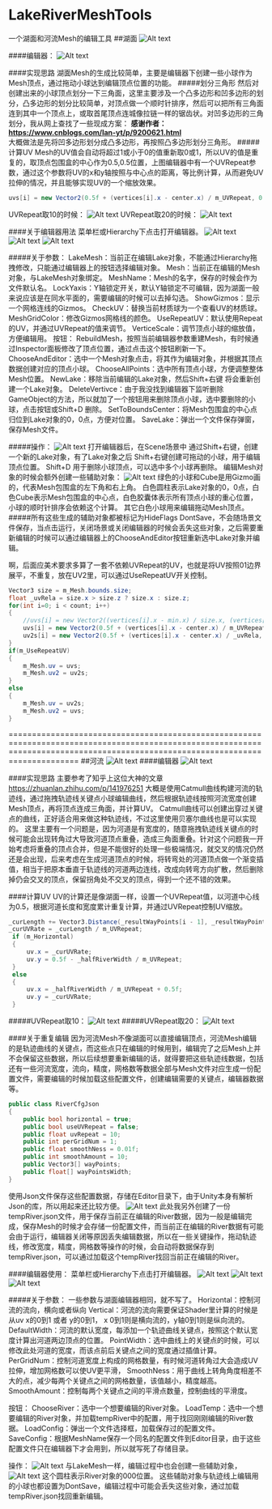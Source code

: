 # LakeRiverMeshTools
一个湖面和河流Mesh的编辑工具
##湖面
![Alt text](./1639304463623.png)

####编辑器：
![Alt text](./1639300112277.png)

####实现思路
湖面Mesh的生成比较简单，主要是编辑器下创建一些小球作为Mesh顶点，通过拖动小球达到编辑顶点位置的功能。
#####划分三角形
然后对创建出来的小球顶点划分一下三角面，这里主要涉及一个凸多边形和凹多边形的划分，凸多边形的划分比较简单，对顶点做一个顺时针排序，然后可以把所有三角面连到其中一个顶点上，或取首尾顶点连城像拉链一样的锯齿状。对凹多边形的三角划分，我从网上查找了一些现成方案：
**感谢作者：https://www.cnblogs.com/lan-yt/p/9200621.html**   
大概做法是先将凹多边形划分成凸多边形，再按照凸多边形划分三角形。
#####计算UV
Mesh的UV值会自动将超过1或小于0的值重新取0或1，所以UV的值是重复的，取顶点包围盒的中心作为0.5,0.5位置，上图编辑器中有一个UVRepeat参数，通过这个参数将UV的x和y轴按照与中心点的距离，等比例计算，从而避免UV拉伸的情况，并且能够实现UV的一个缩放效果。
```csharp
uvs[i] = new Vector2(0.5f + (vertices[i].x - center.x) / m_UVRepeat, 0.5f + (vertices[i].z - center.z) / m_UVRepeat);
```
UVRepeat取10的时候：
![Alt text](./1639298435900.png)
UVRepeat取20的时候：
![Alt text](./1639298496439.png)

####关于编辑器用法
菜单栏或Hierarchy下点击打开编辑器。
![Alt text](./1639298713874.png)
![Alt text](./1639298753289.png)
![Alt text](./1639300117505.png)


#####关于参数：
LakeMesh：当前正在编辑Lake对象，不能通过Hierarchy拖拽修改，只能通过编辑器上的按钮选择编辑对象。
Mesh：当前正在编辑的Mesh对象，与LakeMesh对象绑定。
MeshName：Mesh的名字，保存的时候会作为文件默认名。
LockYaxis：Y轴锁定开关，默认Y轴锁定不可编辑，因为湖面一般来说应该是在同水平面的，需要编辑的时候可以去掉勾选。
ShowGizmos：显示一个网格连线的Gizmos。
CheckUV：替换当前材质球为一个查看UV的材质球。
MeshGridColor：修改Gizmos网格线的颜色。
UseRepeatUV：默认使用Repeat的UV，并通过UVRepeat的值来调节。
VerticeScale：调节顶点小球的缩放值，方便编辑用。
按钮：
RebuildMesh，按照当前编辑器参数重建Mesh，有时候通过Inspector面板修改了顶点位置，通过点击这个按钮刷新一下。
ChooseAndEditor：选中一个Mesh对象点击，将其作为编辑对象，并根据其顶点数据创建对应的顶点小球。
ChooseAllPoints：选中所有顶点小球，方便调整整体Mesh位置。
NewLake：移除当前编辑的Lake对象，然后Shift+右键 将会重新创建一个Lake对象。
DeleteVertivce：由于我没找到编辑器下监听删除GameObject的方法，所以就加了一个按钮用来删除顶点小球，选中要删除的小球，点击按钮或Shift+D 删除。
SetToBoundsCenter：将Mesh包围盒的中心点归位到Lake对象的0，0点，方便对位置。
SaveLake：弹出一个文件保存弹窗，保存Mesh文件。

#####操作：
![Alt text](./1639300075239.png)
打开编辑器后，在Scene场景中 通过Shift+右键，创建一个新的Lake对象，有了Lake对象之后 Shift+右键创建可拖动的小球，用于编辑顶点位置。
Shift+D 用于删除小球顶点，可以选中多个小球再删除。
编辑Mesh对象的时候会额外创建一些辅助对象：
![Alt text](./1639300358787.png)
绿色的小球和Cube是用Gizmo画的，代表Mesh包围盒的左下角和右上角。
白色圆柱表示Lake对象的0，0点，白色Cube表示Mesh包围盒的中心点，白色胶囊体表示所有顶点小球的重心位置，小球的顺时针排序会依赖这个计算。
其它白色小球用来编辑拖动Mesh顶点。
#####所有这些生成的辅助对象都被标记为HideFlags DontSave，不会随场景文件保存，当点击运行，关闭场景或关闭编辑器的时候会丢失这些对象，之后需要重新编辑的时候可以通过编辑器上的ChooseAndEditor按钮重新选中Lake对象并编辑。

啊，后面应美术要求多算了一套不依赖UVRepeat的UV，也就是将UV按照01边界展平，不重复，放在UV2里，可以通过UseRepeatUV开关控制。
```csharp
Vector3 size = m_Mesh.bounds.size;
float _uvRela = size.x > size.z ? size.x : size.z;
for(int i=0; i < count; i++)
{
    //uvs[i] = new Vector2((vertices[i].x - min.x) / size.x, (vertices[i].z - min.z) / size.z);
    uvs[i] = new Vector2(0.5f + (vertices[i].x - center.x) / m_UVRepeat, 0.5f + (vertices[i].z - center.z) / m_UVRepeat);
    uv2s[i] = new Vector2(0.5f + (vertices[i].x - center.x) / _uvRela, 0.5f + (vertices[i].z - center.z) / _uvRela);
}
if(m_UseRepeatUV)
{
    m_Mesh.uv = uvs;
    m_Mesh.uv2 = uv2s;
}
else
{
    m_Mesh.uv = uv2s;
    m_Mesh.uv2 = uvs;
}
```


=================================================================================================================================================================================
##河流
![Alt text](./1639306198783.png)
####编辑器
![Alt text](./1639306507316.png)

####实现思路
主要参考了知乎上这位大神的文章
https://zhuanlan.zhihu.com/p/141976251
大概是使用Catmull曲线构建河流的轨迹线，通过拖拽轨迹线关键点小球编辑曲线，然后根据轨迹线按照河流宽度创建Mesh顶点，再将顶点连成三角面，并计算UV。
Catmull曲线可以创建出穿过关键点的曲线，正好适合用来做这种轨迹线，不过这里使用贝塞尔曲线也是可以实现的。
这里主要有一个问题是，因为河道是有宽度的，随意拖拽轨迹线关键点的时候可能会出现转角过大导致河道顶点重叠，造成三角面重叠。针对这个问题我一开始考虑将重叠的顶点合并，但是不能很好的处理一些极端情况，就交叉的情况仍然还是会出现，后来考虑在生成河道顶点的时候，将转弯处的河道顶点做一个渐变插值，相当于把原本垂直于轨迹线的河道两边连线，改成向转弯方向扩散，然后删除掉仍会交叉的顶点，保留拐角处不交叉的顶点，得到一个还不错的效果。

####计算UV
UV的计算还是像湖面一样，设置一个UVRepeat值，以河道中心线为0.5，根据河道长度和宽度累计重复计算，并通过UVRepeat控制UV缩放。
```csharp
_curLength += Vector3.Distance(_resultWayPoints[i - 1], _resultWayPoints[i]); 
_curUVRate = _curLength / m_UVRepeat;
 if (m_Horizontal)
 {
     uv.x = _curUVRate;
     uv.y = 0.5f - _halfRiverWidth / m_UVRepeat;     
 }
 else
 {
     uv.x = _halfRiverWidth / m_UVRepeat + 0.5f;
     uv.y = _curUVRate;
 }
```
#####UVRepeat取10：
![Alt text](./1639307742808.png)
#####UVRepeat取20：
![Alt text](./1639307771854.png)

####关于重复编辑
因为河流Mesh不像湖面可以直接编辑顶点，河流Mesh编辑的是轨迹曲线的关键点，而这些点只在编辑的时候用到，编辑完了之后Mesh上并不会保留这些数据，所以后续想要重新编辑的话，就得要把这些轨迹线数据，包括还有一些河流宽度，流向，精度，网格数等数据全部与Mesh文件对应生成一份配置文件，需要编辑的时候加载这些配置文件，创建编辑需要的关键点，编辑器数据等。
```csharp
public class RiverCfgJson
{
    public bool horizontal = true;
    public bool useUVRepeat = false;
    public float uvRepeat = 10;
    public int perGridNum = 1;
    public float smoothNess = 0.01f;
    public int smoothAmount = 10;
    public Vector3[] wayPoints;
    public float[] wayPointsWidth;
}
```
使用Json文件保存这些配置数据，存储在Editor目录下，由于Unity本身有解析Json的库，所以用起来还比较方便。
![Alt text](./1639308158205.png)
此处我另外创建了一份tempRiver.json文件，用于保存当前正在编辑的River数据，因为一般是编辑完成，保存Mesh的时候才会存储一份配置文件，而当前正在编辑的River数据有可能会由于运行，编辑器关闭等原因丢失编辑数据，所以在一些关键操作，拖动轨迹线，修改宽度，精度，网格数等操作的时候，会自动将数据保存到tempRiver.json，可以通过加载这个tempRiver找回当前正在编辑的River。

####编辑器使用：
菜单栏或Hierarchy下点击打开编辑器。
![Alt text](./1639309887356.png)
![Alt text](./1639309922228.png)
![Alt text](./1639306507316.png)

#####关于参数：
一些参数与湖面编辑器相同，就不写了。
Horizontal：控制河流的流向，横向或者纵向
Vertical：河流的流向需要保证Shader里计算的时候是从uv x的0到1 或者 y的0到1， x 0到1则是横向流的，y轴0到1则是纵向流的。
DefaultWidth：河流的默认宽度，每添加一个轨迹曲线关键点，按照这个默认宽度计算出河道两边顶点的位置。
PointWidth：选中曲线上的关键点的时候，可以修改此处河道的宽度，而该点前后关键点之间的宽度通过插值计算。
PerGridNum：控制河道宽度上构成的网格数量，有时候河道转角过大会造成UV拉伸，增加网格数可以使UV更平滑，
SmoothNess：用于曲线上转角角度相差不大的点，减少每两个关键点之间的网格数量，该值越小，精度越高。
SmoothAmount：控制每两个关键点之间的平滑点数量，控制曲线的平滑度。

按钮：
ChooseRiver：选中一个想要编辑的River对象。
LoadTemp：选中一个想要编辑的River对象，并加载tempRiver中的配置，用于找回刚刚编辑的River数据。
LoadConfig：弹出一个文件选择框，加载保存过的配置文件。
SaveConfig：根据MeshName保存一个同名的配置文件到Editor目录，由于这些配置文件只在编辑器下才会用到，所以就写死了存储目录。

操作：
![Alt text](./1639309553716.png)
与LakeMesh一样，编辑过程中也会创建一些辅助对象，
![Alt text](./1639309631731.png)
这个圆柱表示River对象的000位置。
这些辅助对象与轨迹线上编辑用的小球也都设置为DontSave，编辑过程中可能会丢失这些对象，通过加载tempRiver.json找回重新编辑。
